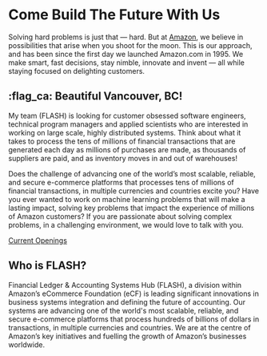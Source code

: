 # Come Build The Future With Us
Solving hard problems is just that — hard. But at [Amazon](https://www.amazon.jobs), we believe in possibilities that arise when you shoot for the moon. This is our approach, and has been since the first day we launched Amazon.com in 1995. We make smart, fast decisions, stay nimble, innovate and invent — all while staying focused on delighting customers.

## :flag_ca: Beautiful Vancouver, BC!
My team (FLASH) is looking for customer obsessed software engineers, technical program managers and applied scientists who are interested in working on large scale, highly distributed systems. Think about what it takes to process the tens of millions of financial transactions that are generated each day as millions of purchases are made, as thousands of suppliers are paid, and as inventory moves in and out of warehouses!

Does the challenge of advancing one of the world’s most scalable, reliable, and secure e-commerce platforms that processes tens of millions of financial transactions, in multiple currencies and countries excite you? Have you ever wanted to work on machine learning problems that will make a lasting impact, solving key problems that impact the experience of millions of Amazon customers? If you are passionate about solving complex problems, in a challenging environment, we would love to talk with you.

[Current Openings](https://www.amazon.jobs/en/search?offset=0&result_limit=10&sort=relevant&cities[]=Vancouver%2C%20British%20Columbia%2C%20CAN&distanceType=Mi&radius=24km&latitude=&longitude=&loc_group_id=&loc_query=&base_query=FLASH&city=&country=&region=&county=&query_options=&)

## Who is FLASH?
Financial Ledger & Accounting Systems Hub (FLASH), a division within Amazon’s eCommerce Foundation (eCF) is leading significant innovations in business systems integration and defining the future of accounting. Our systems are advancing one of the world's most scalable, reliable, and secure e-commerce platforms that process hundreds of billions of dollars in transactions, in multiple currencies and countries. We are at the centre of Amazon’s key initiatives and fuelling the growth of Amazon’s businesses worldwide.
